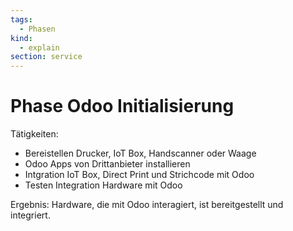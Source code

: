 ```yaml
---
tags:
  - Phasen
kind:
  - explain
section: service
---
```

# Phase Odoo Initialisierung

Tätigkeiten:
- Bereistellen Drucker, IoT Box, Handscanner oder Waage
- Odoo Apps von Drittanbieter installieren
- Intgration IoT Box, Direct Print und Strichcode mit Odoo
- Testen Integration Hardware mit Odoo

Ergebnis: Hardware, die mit Odoo interagiert, ist bereitgestellt und integriert.